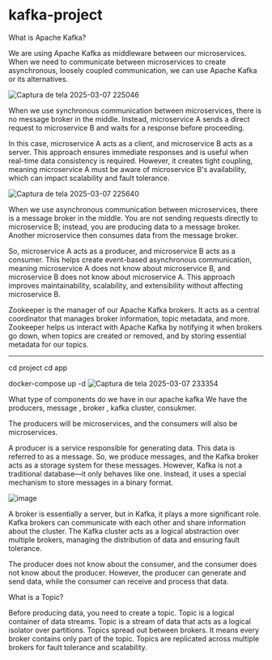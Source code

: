 # kafka-project


What is Apache Kafka?

We are using Apache Kafka as middleware between our microservices. When we need to communicate between microservices to create asynchronous, loosely coupled communication, we can use Apache Kafka or its alternatives.

![Captura de tela 2025-03-07 225046](https://github.com/user-attachments/assets/5796a56d-ce0f-4c9f-a60d-4d86abaa5f14)

When we use synchronous communication between microservices, there is no message broker in the middle. Instead, microservice A sends a direct request to microservice B and waits for a response before proceeding.

In this case, microservice A acts as a client, and microservice B acts as a server. This approach ensures immediate responses and is useful when real-time data consistency is required. However, it creates tight coupling, meaning microservice A must be aware of microservice B's availability, which can impact scalability and fault tolerance.

![Captura de tela 2025-03-07 225640](https://github.com/user-attachments/assets/a05ac42c-9364-408d-951b-082756887584)

When we use asynchronous communication between microservices, there is a message broker in the middle. You are not sending requests directly to microservice B; instead, you are producing data to a message broker. Another microservice then consumes data from the message broker.

So, microservice A acts as a producer, and microservice B acts as a consumer. This helps create event-based asynchronous communication, meaning microservice A does not know about microservice B, and microservice B does not know about microservice A. This approach improves maintainability, scalability, and extensibility without affecting microservice B.

Zookeeper is the manager of our Apache Kafka brokers. It acts as a central coordinator that manages broker information, topic metadata, and more. Zookeeper helps us interact with Apache Kafka by notifying it when brokers go down, when topics are created or removed, and by storing essential metadata for our topics.

--------------------------------------
cd project
cd app

docker-compose up -d
![Captura de tela 2025-03-07 233354](https://github.com/user-attachments/assets/31819c91-7c80-4e7d-a485-ed8fd619b16a)

What type of components do we have in our apache kafka
We have the producers, message , broker , kafka cluster, consukmer.

The producers will be microservices, and the consumers will also be microservices.

A producer is a service responsible for generating data. This data is referred to as a message. So, we produce messages, and the Kafka broker acts as a storage system for these messages. However, Kafka is not a traditional database—it only behaves like one. Instead, it uses a special mechanism to store messages in a binary format.

![image](https://github.com/user-attachments/assets/f3ef3293-d574-4dc4-ba5a-55c2bc9e631c)


A broker is essentially a server, but in Kafka, it plays a more significant role. Kafka brokers can communicate with each other and share information about the cluster. The Kafka cluster acts as a logical abstraction over multiple brokers, managing the distribution of data and ensuring fault tolerance.

The producer does not know about the consumer, and the consumer does not know about the producer. However, the producer can generate and send data, while the consumer can receive and process that data.


What is a Topic?

Before producing data, you need to create a topic.
Topic is a logical container of data streams.
Topic is a stream of data that acts as a logical isolator over partitions.
Topics spread out between brokers. It means every broker contains only part of the topic. Topics are replicated across multiple brokers for fault tolerance and scalability.
